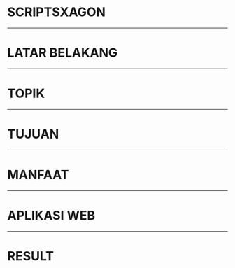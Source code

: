 # SCRIPTSXAGON

---

# LATAR BELAKANG

---

# TOPIK

---

# TUJUAN

---

# MANFAAT

---

# APLIKASI WEB

---

# RESULT
